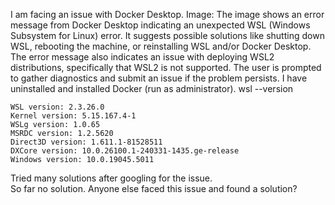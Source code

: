 I am facing an issue with Docker Desktop.
Image: The image shows an error message from Docker Desktop indicating an
unexpected WSL (Windows Subsystem for Linux) error. It suggests possible
solutions like shutting down WSL, rebooting the machine, or reinstalling WSL
and/or Docker Desktop. The error message also indicates an issue with
deploying WSL2 distributions, specifically that WSL2 is not supported. The
user is prompted to gather diagnostics and submit an issue if the problem
persists.
I have uninstalled and installed Docker (run as administrator).
wsl --version
    
    
    WSL version: 2.3.26.0
    Kernel version: 5.15.167.4-1
    WSLg version: 1.0.65
    MSRDC version: 1.2.5620
    Direct3D version: 1.611.1-81528511
    DXCore version: 10.0.26100.1-240331-1435.ge-release
    Windows version: 10.0.19045.5011
    
Tried many solutions after googling for the issue.  
So far no solution. Anyone else faced this issue and found a solution?